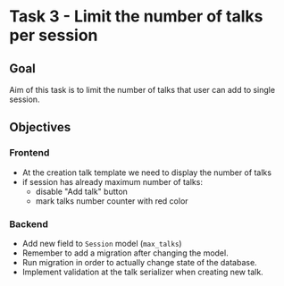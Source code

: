 # Task 3 - Limit the number of talks per session

## Goal

Aim of this task is to limit the number of talks that user can add to single session.

## Objectives

### Frontend

- At the creation talk template we need to display the number of talks
- if session has already maximum number of talks:
  * disable "Add talk" button
  * mark talks number counter with red color

### Backend

- Add new field to `Session` model (`max_talks`)
- Remember to add a migration after changing the model.
- Run migration in order to actually change state of the database.
- Implement validation at the talk serializer when creating new talk.
